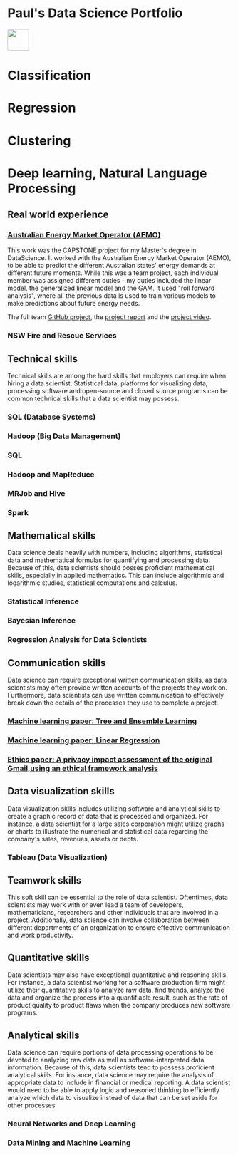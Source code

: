 # Paul's Data Science Portfolio
<img src="[https://github.com/favicon.ico](https://github.com/PaulJohnCronin/PJC_DS_Portfolio/blob/main/images/IMG-1446.JPG)" width="48">


# Classification
# Regression
# Clustering
# Deep learning, Natural Language Processing


## Real world experience

### [Australian Energy Market Operator (AEMO)](https://github.com/the-rahul-kumar/UNSW-Group-C-Project/tree/main/src/Paul)

This work was the CAPSTONE project for my Master's degree in DataScience.  It worked with the Australian Energy Market Operator (AEMO), to be able to predict the different Australian states' energy demands at different future moments.  While this was a team project, each individual member was assigned different duties - my duties included the linear model, the generalized linear model and the GAM.  It used "roll forward analysis", where all the previous data is used to train various models to make predictions about future energy needs.

The full team [GitHub project](https://github.com/the-rahul-kumar/UNSW-Group-C-Project), the [project report](https://github.com/PaulJohnCronin/PJC_DS_Portfolio/blob/main/Group_C_Report_Final%20(1).pdf) and the [project video](https://drive.google.com/file/d/17lH55OcZgZFSQASOmtW-DFPQAxeGVmHM/view?usp=share_link).

### NSW Fire and Rescue Services

## Technical skills

Technical skills are among the hard skills that employers can require when hiring a data scientist. Statistical data, platforms for visualizing data, processing software and open-source and closed source programs can be common technical skills that a data scientist may possess.

### SQL (Database Systems)
### Hadoop (Big Data Management)
### SQL
### Hadoop and MapReduce
### MRJob and Hive
### Spark

## Mathematical skills

Data science deals heavily with numbers, including algorithms, statistical data and mathematical formulas for quantifying and processing data. Because of this, data scientists should posses proficient mathematical skills, especially in applied mathematics. This can include algorithmic and logarithmic studies, statistical computations and calculus.

### Statistical Inference
### Bayesian Inference
### Regression Analysis for Data Scientists

## Communication skills

Data science can require exceptional written communication skills, as data scientists may often provide written accounts of the projects they work on. Furthermore, data scientists can use written communication to effectively break down the details of the processes they use to complete a project.

### [Machine learning paper: Tree and Ensemble Learning](https://github.com/PaulJohnCronin/PJC_DS_Portfolio/blob/main/Tree%20and%20Ensemble%20Learning.pdf)
### [Machine learning paper: Linear Regression](https://github.com/PaulJohnCronin/PJC_DS_Portfolio/blob/main/Data%20Processing%20and%20Linear%20Regression.pdf)
### [Ethics paper: A privacy impact assessment of the original Gmail,using an ethical framework analysis](https://github.com/PaulJohnCronin/PJC_DS_Portfolio/blob/main/A%20privacy%20impact%20assessment%20of%20the%20original%20Gmail%2C%20using%20an%20ethical%20framework%20analysis.pdf) 

## Data visualization skills

Data visualization skills includes utilizing software and analytical skills to create a graphic record of data that is processed and organized. For instance, a data scientist for a large sales corporation might utilize graphs or charts to illustrate the numerical and statistical data regarding the company's sales, revenues, assets or debts.

### Tableau (Data Visualization)

## Teamwork skills

This soft skill can be essential to the role of data scientist. Oftentimes, data scientists may work with or even lead a team of developers, mathematicians, researchers and other individuals that are involved in a project. Additionally, data science can involve collaboration between different departments of an organization to ensure effective communication and work productivity.

## Quantitative skills

Data scientists may also have exceptional quantitative and reasoning skills. For instance, a data scientist working for a software production firm might utilize their quantitative skills to analyze raw data, find trends, analyze the data and organize the process into a quantifiable result, such as the rate of product quality to product flaws when the company produces new software programs.

## Analytical skills

Data science can require portions of data processing operations to be devoted to analyzing raw data as well as software-interpreted data information. Because of this, data scientists tend to possess proficient analytical skills. For instance, data science may require the analysis of appropriate data to include in financial or medical reporting. A data scientist would need to be able to apply logic and reasoned thinking to efficiently analyze which data to visualize instead of data that can be set aside for other processes.


### Neural Networks and Deep Learning
### Data Mining and Machine Learning
